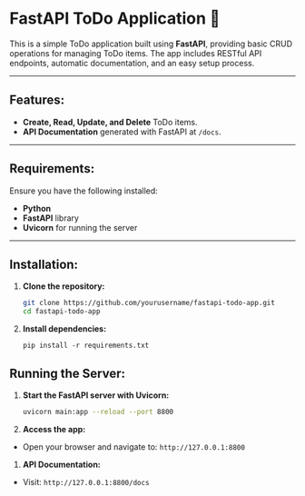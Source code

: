 # FastAPI ToDo Application 🚀

This is a simple ToDo application built using **FastAPI**, providing basic CRUD operations for managing ToDo items. The app includes RESTful API endpoints, automatic documentation, and an easy setup process.

---

## **Features:**

- **Create, Read, Update, and Delete** ToDo items.
- **API Documentation** generated with FastAPI at `/docs`.

---

## **Requirements:**

Ensure you have the following installed:

- **Python**
- **FastAPI** library
- **Uvicorn** for running the server

---

## **Installation:**

1. **Clone the repository:**
   ```bash
   git clone https://github.com/yourusername/fastapi-todo-app.git
   cd fastapi-todo-app
   ```

2. **Install dependencies:**
   ```
   pip install -r requirements.txt
   ```



## **Running the Server:**

1. **Start the FastAPI server with Uvicorn:**
   ```bash
   uvicorn main:app --reload --port 8800
   ```

2. **Access the app:**
- Open your browser and navigate to: `http://127.0.0.1:8800`

1. **API Documentation:**
- Visit: `http://127.0.0.1:8800/docs`

